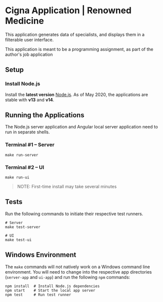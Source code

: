 # Cigna Application | Renowned Medicine
This application generates data of specialists, and displays them in a filterable user interface.

This application is meant to be a programming assignment, as part of the author's job application


## Setup
### Install Node.js
Install the **latest version** [Node.js](https://nodejs.org/en/download/current/).
As of May 2020, the applications are stable with **v13** and **v14**.

## Running the Applications
The Node.js server application and Angular local server application need to 
run in separate shells.

### Terminal #1 – Server
```
make run-server
```

### Terminal #2 – UI
```
make run-ui
```
> NOTE: First-time install may take several minutes

## Tests
Run the following commands to initiate their respective test runners.
```
# Server
make test-server

# UI
make test-ui
```

## Windows Environment
The `make` commands will not natively work on a Windows command line environment.
You will need to change into the respective app directories (`server-app` and `ui-app`) and run the
following `npm` commands:
```
npm install  # Install Node.js dependencies
npm start    # Start the local app server
npm test     # Run test runner
```

